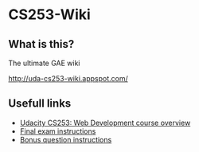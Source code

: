 <h1>CS253-Wiki</h1>

<h2>What is this?</h2>
<p></p>


<p>The ultimate GAE wiki</p>
<a href="http://uda-cs253-wiki.appspot.com/">
  http://uda-cs253-wiki.appspot.com/
</a>
<h2>Usefull links</h2>
<ul>
  <li><a href="https://www.udacity.com/course/cs253">Udacity CS253: Web Development course overview</a></li>
  <li><a href="https://www.youtube.com/watch?v=bdes6p2h_YU">Final exam instructions</a></li>
  <li><a href="https://www.youtube.com/watch?v=bWnxTIT0vd8">Bonus question instructions</a></li>
</ul>